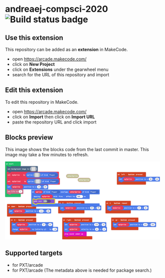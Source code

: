 # andreaej-compsci-2020 ![Build status badge](https://github.com/andreaej8/andreaej-compsci-2020/workflows/MakeCode/badge.svg)



## Use this extension

This repository can be added as an **extension** in MakeCode.

* open https://arcade.makecode.com/
* click on **New Project**
* click on **Extensions** under the gearwheel menu
* search for the URL of this repository and import

## Edit this extension

To edit this repository in MakeCode.

* open https://arcade.makecode.com/
* click on **Import** then click on **Import URL**
* paste the repository URL and click import

## Blocks preview

This image shows the blocks code from the last commit in master.
This image may take a few minutes to refresh.

![A rendered view of the blocks](https://github.com/andreaej8/andreaej-compsci-2020/raw/master/.makecode/blocks.png)

## Supported targets

* for PXT/arcade
* for PXT/arcade
(The metadata above is needed for package search.)

